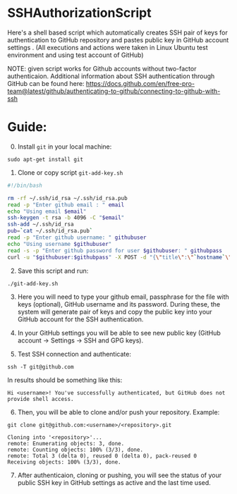 # SSHAuthorizationScript

Here's a shell based script which automatically creates SSH pair of keys for authentication to GitHub repository and pastes public key in GitHub account settings . (All executions and actions were taken in Linux Ubuntu test environment and using test account of GitHub)

NOTE: given script works for Github accounts without two-factor authenticaion. Additional information about SSH authentication through GitHub can be found here: https://docs.github.com/en/free-pro-team@latest/github/authenticating-to-github/connecting-to-github-with-ssh

# Guide: 

0. Install `git` in your local machine:
```
sudo apt-get install git 
```

1. Clone or copy script `git-add-key.sh`

```bash
#!/bin/bash

rm -rf ~/.ssh/id_rsa ~/.ssh/id_rsa.pub
read -p "Enter github email : " email
echo "Using email $email"
ssh-keygen -t rsa -b 4096 -C "$email"
ssh-add ~/.ssh/id_rsa
pub=`cat ~/.ssh/id_rsa.pub`
read -p "Enter github username: " githubuser
echo "Using username $githubuser"
read -s -p "Enter github password for user $githubuser: " githubpass
curl -u "$githubuser:$githubpass" -X POST -d "{\"title\":\"`hostname`\",\"key\":\"$pub\"}" --header "x-github-otp: $otp" https://api.github.com/user/keys 

```
2. Save this script and run:
```
./git-add-key.sh
```
3. Here you will need to type your github email, passphrase for the file with keys (optional), GitHub username and its password. During these, the system will generate pair of keys and copy the public key into your GitHub account for the SSH authentication.  


4. In your GitHub settings you will be able to see new public key (GitHub account -> Settings -> SSH and GPG keys). 
5. Test SSH connection and authenticate: 
```
ssh -T git@github.com
```
In results should be something like this: 
```
Hi <username>! You've successfully authenticated, but GitHub does not provide shell access.
```
6. Then, you will be able to clone and/or push your repository. Example: 
```
git clone git@github.com:<username>/<repository>.git
```
```
Cloning into '<repository>'...
remote: Enumerating objects: 3, done.
remote: Counting objects: 100% (3/3), done.
remote: Total 3 (delta 0), reused 0 (delta 0), pack-reused 0
Receiving objects: 100% (3/3), done.

```
7. After authenticaion, cloning or pushing, you will see the status of your public SSH key in GitHub settings as active and the last time used. 
